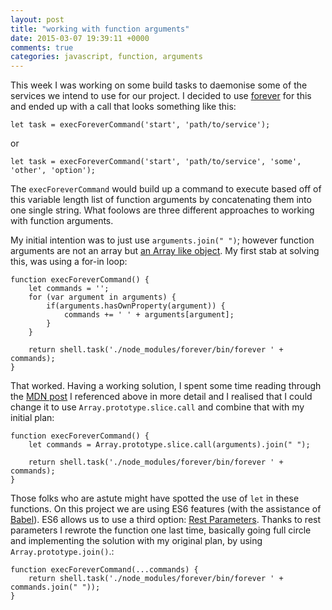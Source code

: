 ```yaml
---
layout: post
title: "working with function arguments"
date: 2015-03-07 19:39:11 +0000
comments: true
categories: javascript, function, arguments
---
```


This week I was working on some build tasks to daemonise some of the services we intend to use for our project. I decided to use [forever](https://github.com/foreverjs/forever) for this and ended up with a call that looks something like this:

	let task = execForeverCommand('start', 'path/to/service');

or

	let task = execForeverCommand('start', 'path/to/service', 'some', 'other', 'option');


The `execForeverCommand` would build up a command to execute based off of this variable length list of function arguments by concatenating them into one single string. What foolows are three different approaches to working with function arguments. 

My initial intention was to just use `arguments.join(" ")`; however function arguments are not an array but [an Array like object](https://developer.mozilla.org/en-US/docs/Web/JavaScript/Reference/Functions/arguments). My first stab at solving this, was using a for-in loop:

	function execForeverCommand() {
		let commands = '';
		for (var argument in arguments) {
			if(arguments.hasOwnProperty(argument)) {
				commands += ' ' + arguments[argument];
			}
		}
	
		return shell.task('./node_modules/forever/bin/forever ' + commands);
 	}

That worked. Having a working solution, I spent some time reading through the [MDN post](https://developer.mozilla.org/en-US/docs/Web/JavaScript/Reference/Functions/arguments) I referenced above in more detail and I realised that I could change it to use `Array.prototype.slice.call` and combine that with my initial plan:

	function execForeverCommand() {
		let commands = Array.prototype.slice.call(arguments).join(" ");
 
		return shell.task('./node_modules/forever/bin/forever ' + commands);
 	}
 	
Those folks who are astute might have spotted the use of `let` in these functions. On this project we are using ES6 features (with the assistance of [Babel](https://babeljs.io/)). ES6 allows us to use a third option: [Rest Parameters](http://tc39wiki.calculist.org/es6/rest-parameters/). Thanks to rest parameters I rewrote the function one last time, basically going full circle and implementing the solution with my original plan, by using `Array.prototype.join()`.:

	function execForeverCommand(...commands) {
		return shell.task('./node_modules/forever/bin/forever ' + commands.join(" "));
 	}
 	
 